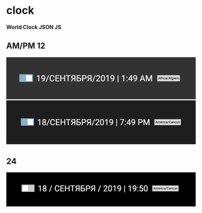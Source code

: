 # clock
 **World Clock JSON JS** 

## AM/PM 12

![alt text](https://github.com/7statum/clock/blob/master/img/am.png)
![alt text](https://github.com/7statum/clock/blob/master/img/pm.png)

## 24

![alt text](https://github.com/7statum/clock/blob/master/img/24.png)